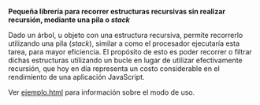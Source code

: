 **Pequeña librería para recorrer estructuras recursivas sin realizar recursión, mediante una pila o *stack***

Dado un árbol, u objeto con una estructura recursiva, permite recorrerlo utilizando una pila (*stack*), similar a como el procesador ejecutaría esta tarea, para
mayor eficiencia. El propósito de esto es poder recorrer o filtrar dichas estructuras utilizando un bucle en lugar de utilizar efectivamente
recursión, que hoy en día representa un costo considerable en el rendimiento de una aplicación JavaScript.

Ver [ejemplo.html](ejemplo.html) para información sobre el modo de uso.
